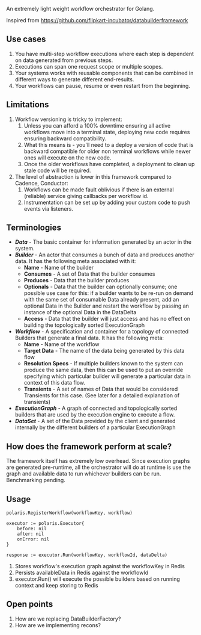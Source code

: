 <src img="https://raw.githubusercontent.com/harshadmanglani/Assets/master/Polaris.jpg">

An extremely light weight workflow orchestrator for Golang.

Inspired from https://github.com/flipkart-incubator/databuilderframework
   
## Use cases
1. You have multi-step workflow executions where each step is dependent on data generated from previous steps.
2. Executions can span one request scope or multiple scopes.
3. Your systems works with reusable components that can be combined in different ways to generate different end-results.
4. Your workflows can pause, resume or even restart from the beginning.

## Limitations
1. Workflow versioning is tricky to implement:
   1. Unless you can afford a 100% downtime ensuring all active workflows move into a terminal state, deploying new code requires ensuring backward compatibility.
   2. What this means is - you'll need to a deploy a version of code that is backward compatible for older non terminal workflows while newer ones will execute on the new code.
   3. Once the older workflows have completed, a deployment to clean up stale code will be required.
2. The level of abstraction is lower in this framework compared to Cadence, Conductor:
   1. Workflows can be made fault oblivious if there is an external (reliable) service giving callbacks per workflow id.
   2. Instrumentation can be set up by adding your custom code to push events via listeners.

## Terminologies

* _**Data**_ - The basic container for information generated by an actor in the system.
* _**Builder**_ - An actor that consumes a bunch of data and produces another data. It has the following meta associated with it:
    * **Name** - Name of the builder
    * **Consumes** - A set of Data that the builder consumes
    * **Produces** - Data that the builder produces
    * **Optionals** - Data that the builder can optionally consume; one possible use case for this: if a builder wants to be re-run on demand with the same set of consumable Data already present, add an optional Data in the Builder and restart the workflow by passing an instance of the optional Data in the DataDelta
    * **Access** - Data that the builder will just access and has no effect on building the topologically sorted ExecutionGraph
* _**Workflow**_ - A specification and container for a topology of connected Builders that generate a final data. It has the following meta:
    * **Name** - Name of the workflow
    * **Target Data** - The name of the data being generated by this data flow
    * **Resolution Specs** - If multiple builders known to the system can produce the same data, then this can be used to put an override specifying which particular builder will generate a particular data in context of this data flow.
    * **Transients** - A set of names of Data that would be considered Transients for this case. (See later for a detailed explanation of transients)
* _**ExecutionGraph**_ - A graph of connected and topologically sorted builders that are used by the execution engine to execute a flow. 
* _**DataSet**_ - A set of the Data provided by the client and generated internally by the different builders of a particular ExecutionGraph

## How does the framework perform at scale?
The framework itself has extremely low overhead. Since execution graphs are generated pre-runtime, all the orchestrator will do at runtime is use the graph and available data to run whichever builders can be run. Benchmarking pending.

## Usage

```
polaris.RegisterWorkflow(workflowKey, workflow)

executor := polaris.Executor{
	before: nil
	after: nil
	onError: nil
}

response := executor.Run(workflowKey, workflowId, dataDelta)
```

1. Stores workflow's execution graph against the workflowKey in Redis
2. Persists availableData in Redis against the workflowId
3. executor.Run() will execute the possible builders based on running context and keep storing to Redis

## Open points
1. How are we replacing DataBuilderFactory?
2. How are we implementing recons?

